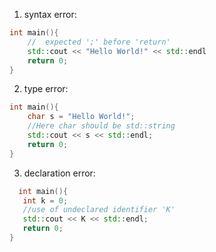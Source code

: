 1. syntax error:
```c++
int main(){
    //  expected ';' before 'return'
    std::cout << "Hello World!" << std::endl 
    return 0;
}
```
2. type error:
```c++
int main(){
    char s = "Hello World!"; 
    //Here char should be std::string
    std::cout << s << std::endl;
    return 0;
}
```
3. declaration error:
 ```c++
   int main(){
    int k = 0;
    //use of undeclared identifier 'K'
    std::cout << K << std::endl; 
    return 0;
}
```
